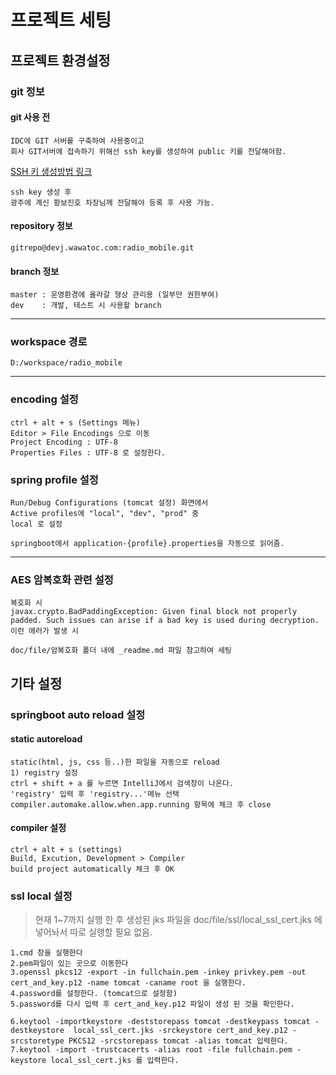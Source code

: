 # 프로젝트 세팅

## 프로젝트 환경설정

### git 정보

#### git 사용 전
    IDC에 GIT 서버를 구축하여 사용중이고
    회사 GIT서버에 접속하기 위해선 ssh key를 생성하여 public 키를 전달해야함.
    
[SSH 키 생성방법 링크](https://git-scm.com/book/ko/v2/Git-%EC%84%9C%EB%B2%84-SSH-%EA%B3%B5%EA%B0%9C%ED%82%A4-%EB%A7%8C%EB%93%A4%EA%B8%B0)

    ssh key 생성 후 
    광주에 계신 황보진호 차장님께 전달해야 등록 후 사용 가능.

#### repository 정보

    gitrepo@devj.wawatoc.com:radio_mobile.git
 
#### branch 정보

    master : 운영환경에 올라갈 형상 관리용 (일부만 권한부여)
    dev    : 개발, 테스트 시 사용할 branch
    
---


### workspace 경로

    D:/workspace/radio_mobile
    
---

### encoding 설정

    ctrl + alt + s (Settings 메뉴)
    Editor > File Encodings 으로 이동
    Project Encoding : UTF-8
    Properties Files : UTF-8 로 설정한다.
    

### spring profile 설정

    Run/Debug Configurations (tomcat 설정) 화면에서
    Active profiles에 "local", "dev", "prod" 중
    local 로 설정
    
    springboot에서 application-{profile}.properties을 자동으로 읽어줌.
    
---

### AES 암복호화 관련 설정

    복호화 시 
    javax.crypto.BadPaddingException: Given final block not properly padded. Such issues can arise if a bad key is used during decryption.
    이런 에러가 발생 시
    
    doc/file/암복호화 폴더 내에 _readme.md 파일 참고하여 세팅
    

## 기타 설정

### springboot auto reload 설정

#### static autoreload

    static(html, js, css 등..)한 파일을 자동으로 reload
    1) registry 설정
    ctrl + shift + a 를 누르면 IntelliJ에서 검색창이 나온다.
    'registry' 입력 후 'registry...'메뉴 선택
    compiler.automake.allow.when.app.running 항목에 체크 후 close
    
#### compiler 설정

    ctrl + alt + s (settings)
    Build, Excution, Development > Compiler
    build project automatically 체크 후 OK
    
### ssl local 설정

> 현재 1~7까지 실행 한 후 생성된 jks 파일을 doc/file/ssl/local_ssl_cert.jks 에 넣어놔서 따로 실행할 필요 없음.

    1.cmd 창을 실행한다
    2.pem파일이 있는 곳으로 이동한다
    3.openssl pkcs12 -export -in fullchain.pem -inkey privkey.pem -out cert_and_key.p12 -name tomcat -caname root 을 실행한다.
    4.password를 설정한다. (tomcat으로 설정함)
    5.password를 다시 입력 후 cert_and_key.p12 파일이 생성 된 것을 확인한다.
    
    6.keytool -importkeystore -deststorepass tomcat -destkeypass tomcat -destkeystore  local_ssl_cert.jks -srckeystore cert_and_key.p12 -srcstoretype PKCS12 -srcstorepass tomcat -alias tomcat 입력한다.
    7.keytool -import -trustcacerts -alias root -file fullchain.pem -keystore local_ssl_cert.jks 를 입력한다.
    
    
    
